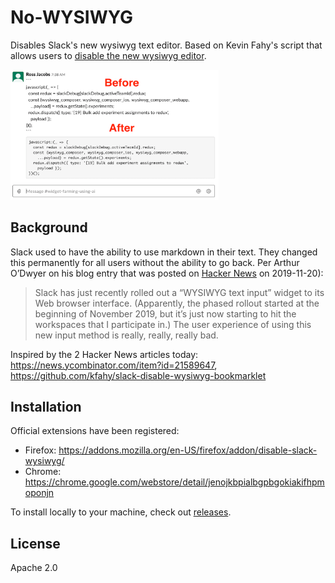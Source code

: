 # No-WYSIWYG

Disables Slack's new wysiwyg text editor. Based on Kevin Fahy's script that allows users to [disable the new wysiwyg editor](https://github.com/kfahy/slack-disable-wysiwyg-bookmarklet).

<img src="screenshot.png" width=66% />

## Background

Slack used to have the ability to use markdown in their text. They changed this permanently for all users without the ability to go back. Per Arthur O’Dwyer on his blog entry that was posted on [Hacker News](https://quuxplusone.github.io/blog/2019/11/20/slack-rich-text-box/) on 2019-11-20):

> Slack has just recently rolled out a “WYSIWYG text input” widget to its Web browser interface. (Apparently, the phased rollout started at the beginning of November 2019, but it’s just now starting to hit the workspaces that I participate in.) The user experience of using this new input method is really, really, really bad.

Inspired by the 2 Hacker News articles today: https://news.ycombinator.com/item?id=21589647, https://github.com/kfahy/slack-disable-wysiwyg-bookmarklet

## Installation

Official extensions have been registered:

* Firefox: https://addons.mozilla.org/en-US/firefox/addon/disable-slack-wysiwyg/
* Chrome: https://chrome.google.com/webstore/detail/jenojkbpialbgpbgokiakifhpmoponjn

To install locally to your machine, check out [releases](https://github.com/pocc/no-wysiwyg/releases).

## License

Apache 2.0
